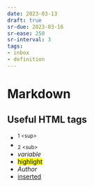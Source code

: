 ```yaml
---
date: 2023-03-13
draft: true
sr-due: 2023-03-16
sr-ease: 250
sr-interval: 3
tags:
- inbox
- definition
---
```


# Markdown

## Useful HTML tags

- <sup>1 \<sup\></sup>
- <sub>2 \<sub\></sub>
- <var>variable</var>
- <mark>highlight</mark>
- <cite>Author</cite>
- <ins>inserted</ins>